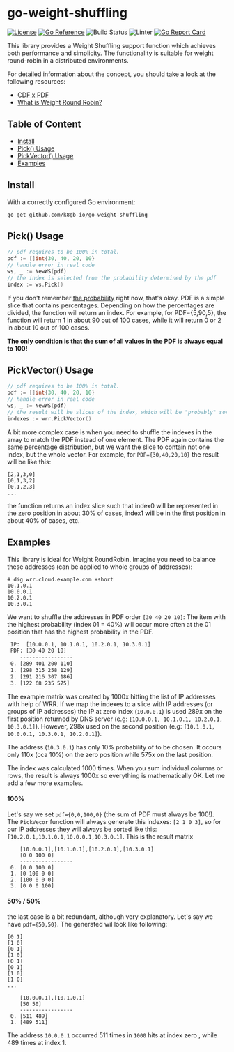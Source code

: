 # go-weight-shuffling
[![License](http://img.shields.io/:license-apache-blue.svg)](http://www.apache.org/licenses/LICENSE-2.0.html)
[![Go Reference](https://pkg.go.dev/badge/github.com/k8gb-io/go-weight-shuffling.svg)](https://pkg.go.dev/github.com/k8gb-io/go-weight-shuffling?branch=main)
![Build Status](https://github.com/k8gb-io/go-weight-shuffling/actions/workflows/test.yaml/badge.svg?branch=main)
![Linter](https://github.com/k8gb-io/go-weight-shuffling/actions/workflows/lint.yaml/badge.svg?branch=main)
[![Go Report Card](https://goreportcard.com/badge/github.com/k8gb-io/go-weight-shuffling)](https://goreportcard.com/report/github.com/k8gb-io/go-weight-shuffling?branch=main)


This library provides a Weight Shuffling support function which achieves both performance and simplicity. The functionality
is suitable for weight round-robin in a distributed environments.

For detailed information about the concept, you should take a look at the following resources:
- [CDF x PDF](https://www.statology.org/cdf-vs-pdf/)
- [What is Weight Round Robin?](https://www.educative.io/edpresso/what-is-the-weighted-round-robin-load-balancing-technique)

## Table of Content
- [Install](#install)
- [Pick() Usage](#pick-usage)
- [PickVector() Usage](#pickvector-usage)
- [Examples](#examples)

## Install
With a correctly configured Go environment:
```
go get github.com/k8gb-io/go-weight-shuffling
```

## Pick() Usage

```go
// pdf requires to be 100% in total.  
pdf := []int{30, 40, 20, 10}
// handle error in real code
ws, _ := NewWS(pdf)
// the index is selected from the probability determined by the pdf 
index := ws.Pick()
```
If you don't remember [the probability](https://www.statology.org/cdf-vs-pdf/) right now, that's okay.
PDF is a simple slice that contains percentages. Depending on how the percentages are divided, the function will
return an index. For example, for PDF={5,90,5}, the function will return 1 in about 90 out of 100 cases,
while it will return 0 or 2 in about 10 out of 100 cases.

**The only condition is that the sum of all values in the PDF is always equal to 100!**

## PickVector() Usage

```go
// pdf requires to be 100% in total.  
pdf := []int{30, 40, 20, 10}
// handle error in real code
ws, _ := NewWS(pdf)
// the result will be slices of the index, which will be "probably" sorted by probability
indexes := wrr.PickVector()
```

A bit more complex case is when you need to shuffle the indexes in the array to match the PDF instead of one element.
The PDF again contains the same percentage distribution, but we want the slice to contain not one index, but the whole
vector. For example, for `PDF={30,40,20,10}` the result will be like this:

```
[2,1,3,0]
[0,1,3,2]
[0,1,2,3]
...
```
the function returns an index slice such that index0 will be represented in the zero position in about 30% of cases,
index1 will be in the first position in about 40% of cases, etc.

## Examples
This library is ideal for Weight RoundRobin. Imagine you need to balance these addresses (can be applied to whole groups
of addresses):
```shell
# dig wrr.cloud.example.com +short
10.1.0.1
10.0.0.1
10.2.0.1
10.3.0.1
```

We want to shuffle the addresses in PDF order `[30 40 20 10]`: The item with the highest probability (index 01 = 40%) will
occur more often at the 01 position that has the highest probability in the PDF.

```txt
 IP:  [10.0.0.1, 10.1.0.1, 10.2.0.1, 10.3.0.1]
 PDF: [30 40 20 10]
    -----------------
 0. [289 401 200 110] 
 1. [298 315 258 129] 
 2. [291 216 307 186] 
 3. [122 68 235 575] 
```

The example matrix was created by 1000x hitting the list of IP addresses with help of WRR.
If we map the indexes to a slice with IP addresses (or groups of IP addresses) the IP at
zero index (`10.0.0.1`) is used 289x on the first position returned by DNS server (e.g: `[10.0.0.1, 10.1.0.1, 10.2.0.1, 10.3.0.1]`).
However, 298x used on the second position (e.g: `[10.1.0.1, 10.0.0.1, 10.3.0.1, 10.2.0.1]`).

The address (`10.3.0.1`) has only 10% probability of to be chosen. It occurs only 110x (cca 10%) on the zero position
while 575x on the last position.

The index was calculated 1000 times. When you sum individual columns or rows, the result is always 1000x so everything
is  mathematically OK. Let me add a few more examples.

#### 100%
Let's say we set `pdf={0,0,100,0}` (the sum of PDF must always be 100!).
The `PickVecor` function will always generate this indexes: `[2 1 0 3]`, so for our IP addresses they will always be
sorted like this: `[10.2.0.1,10.1.0.1,10.0.0.1,10.3.0.1]`.  This is the result matrix
```
    [10.0.0.1],[10.1.0.1],[10.2.0.1],[10.3.0.1]
    [0 0 100 0]
    -----------------
 0. [0 0 100 0] 
 1. [0 100 0 0] 
 2. [100 0 0 0] 
 3. [0 0 0 100] 
```

#### 50% / 50%
the last case is a bit redundant, although very explanatory. Let's say we have `pdf={50,50}`.
The generated wil look like following:
```
[0 1]
[1 0]
[0 1]
[1 0]
[0 1]
[0 1]
[1 0]
[1 0]
...

    [10.0.0.1],[10.1.0.1]
    [50 50]
    -----------------
 0. [511 489] 
 1. [489 511] 
```
The address `10.0.0.1` occurred 511 times in `1000` hits at index zero , while 489 times at index 1.